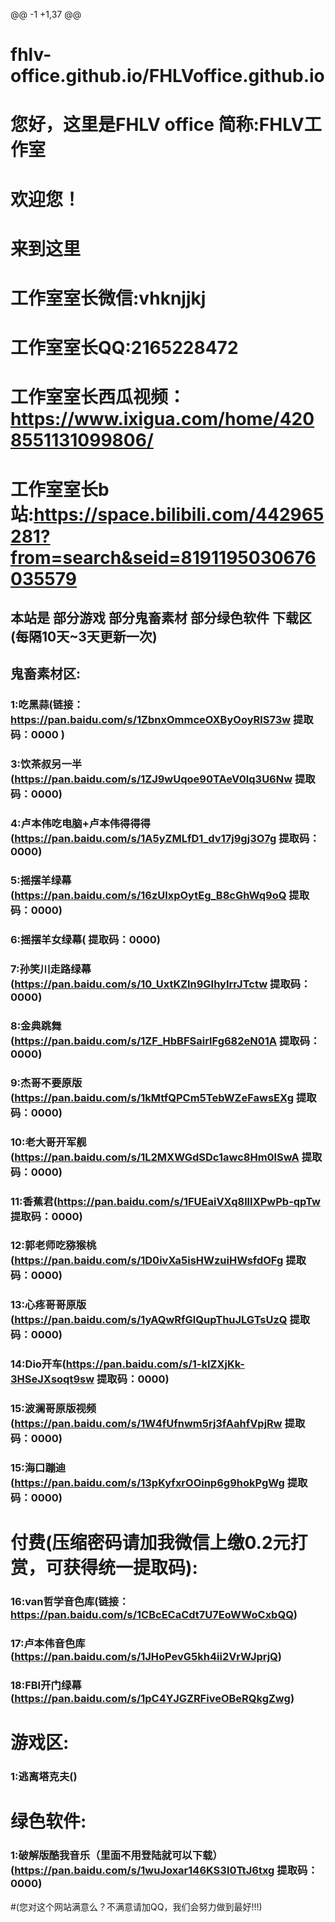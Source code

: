 @@ -1 +1,37 @@
# fhlv-office.github.io/FHLVoffice.github.io
# 您好，这里是FHLV office 简称:FHLV工作室
# 欢迎您！
# 来到这里
# 工作室室长微信:vhknjjkj
# 工作室室长QQ:2165228472
# 工作室室长西瓜视频：https://www.ixigua.com/home/4208551131099806/
# 工作室室长b站:https://space.bilibili.com/442965281?from=search&seid=8191195030676035579
## 本站是 部分游戏 部分鬼畜素材 部分绿色软件 下载区(每隔10天~3天更新一次)
## 鬼畜素材区:
### 1:吃黑蒜(链接：https://pan.baidu.com/s/1ZbnxOmmceOXByOoyRlS73w 提取码：0000 )
### 3:饮茶叔另一半(https://pan.baidu.com/s/1ZJ9wUqoe90TAeV0lq3U6Nw 提取码：0000)
### 4:卢本伟吃电脑+卢本伟得得得(https://pan.baidu.com/s/1A5yZMLfD1_dv17j9gj3O7g 提取码：0000)
### 5:摇摆羊绿幕(https://pan.baidu.com/s/16zUlxpOytEg_B8cGhWq9oQ 提取码：0000)
### 6:摇摆羊女绿幕( 提取码：0000)
### 7:孙笑川走路绿幕(https://pan.baidu.com/s/10_UxtKZln9GIhyIrrJTctw 提取码：0000)
### 8:金典跳舞(https://pan.baidu.com/s/1ZF_HbBFSairlFg682eN01A 提取码：0000)
### 9:杰哥不要原版(https://pan.baidu.com/s/1kMtfQPCm5TebWZeFawsEXg 提取码：0000)
### 10:老大哥开军舰(https://pan.baidu.com/s/1L2MXWGdSDc1awc8Hm0lSwA 提取码：0000)
### 11:香蕉君(https://pan.baidu.com/s/1FUEaiVXq8llIXPwPb-qpTw 提取码：0000)
### 12:郭老师吃猕猴桃(https://pan.baidu.com/s/1D0ivXa5isHWzuiHWsfdOFg 提取码：0000)
### 13:心疼哥哥原版(https://pan.baidu.com/s/1yAQwRfGlQupThuJLGTsUzQ 提取码：0000)
### 14:Dio开车(https://pan.baidu.com/s/1-kIZXjKk-3HSeJXsoqt9sw 提取码：0000)
### 15:波澜哥原版视频(https://pan.baidu.com/s/1W4fUfnwm5rj3fAahfVpjRw 提取码：0000)
### 15:海口蹦迪(https://pan.baidu.com/s/13pKyfxrOOinp6g9hokPgWg 提取码：0000)
# 付费(压缩密码请加我微信上缴0.2元打赏，可获得统一提取码):
### 16:van哲学音色库(链接：https://pan.baidu.com/s/1CBcECaCdt7U7EoWWoCxbQQ)
### 17:卢本伟音色库(https://pan.baidu.com/s/1JHoPevG5kh4ii2VrWJprjQ)
### 18:FBI开门绿幕(https://pan.baidu.com/s/1pC4YJGZRFiveOBeRQkgZwg)
# 游戏区:
### 1:逃离塔克夫()
# 绿色软件:
### 1:破解版酷我音乐（里面不用登陆就可以下载）(https://pan.baidu.com/s/1wuJoxar146KS3I0TtJ6txg 提取码：0000)
#(您对这个网站满意么？不满意请加QQ，我们会努力做到最好!!!)

